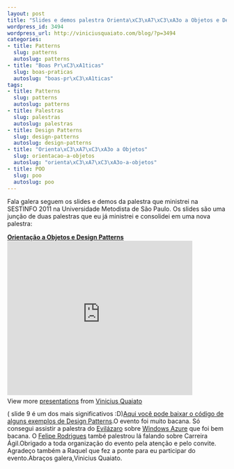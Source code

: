 ```yaml
--- 
layout: post
title: "Slides e demos palestra Orienta\xC3\xA7\xC3\xA3o a Objetos e Design Patterns"
wordpress_id: 3494
wordpress_url: http://viniciusquaiato.com/blog/?p=3494
categories: 
- title: Patterns
  slug: patterns
  autoslug: patterns
- title: "Boas Pr\xC3\xA1ticas"
  slug: boas-praticas
  autoslug: "boas-pr\xC3\xA1ticas"
tags: 
- title: Patterns
  slug: patterns
  autoslug: patterns
- title: Palestras
  slug: palestras
  autoslug: palestras
- title: Design Patterns
  slug: design-patterns
  autoslug: design-patterns
- title: "Orienta\xC3\xA7\xC3\xA3o a Objetos"
  slug: orientacao-a-objetos
  autoslug: "orienta\xC3\xA7\xC3\xA3o-a-objetos"
- title: POO
  slug: poo
  autoslug: poo
---
```

Fala galera seguem os slides e demos da palestra que ministrei na SESTINFO 2011 na Universidade Metodista de São Paulo. Os slides são uma junção de duas palestras que eu já ministrei e consolidei em uma nova palestra:<div style="width:425px" id="__ss_8087368"> **[Orientação a Objetos e Design Patterns](http://www.slideshare.net/viniciusquaiato/orientao-a-objetos-e-design-patterns "Orientação a Objetos e Design Patterns")** <iframe src="http://www.slideshare.net/slideshow/embed_code/8087368" width="425" height="355" frameborder="0" marginwidth="0" marginheight="0" scrolling="no"></iframe> <div style="padding:5px 0 12px"> View more [presentations](http://www.slideshare.net/) from [Vinicius Quaiato](http://www.slideshare.net/viniciusquaiato) </div> </div>( slide 9 é um dos mais significativos :D)[Aqui você pode baixar o código de alguns exemplos de Design Patterns](http://viniciusquaiato.com/files/codesamples/DesignPatterns/DesignPatterns.zip).O evento foi muito bacana. Só consegui assistir a palestra do [Evilázaro](http://twitter.com/evilazaro) sobre [Windows Azure](http://viniciusquaiato.com/blog/category/windows-azure/) que foi bem bacana. O [Felipe Rodrigues](http://twitter.com/felipero) també palestrou lá falando sobre Carreira Ágil.Obrigado a toda organização do evento pela atenção e pelo convite. Agradeço também a Raquel que fez a ponte para eu participar do evento.Abraços galera,Vinicius Quaiato.
